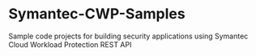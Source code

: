 # Symantec-CWP-Samples
Sample code projects for building security applications using Symantec Cloud Workload Protection REST API
